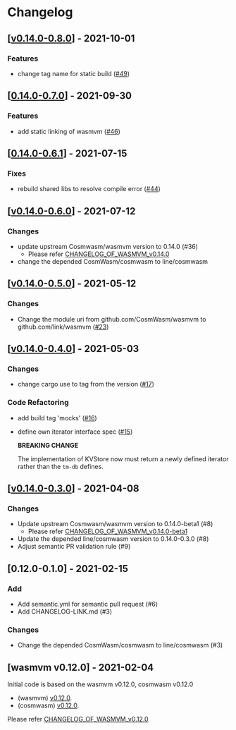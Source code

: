 # Changelog


## [[v0.14.0-0.8.0](https://github.com/line/wasmvm/compare/v0.14.0-0.7.0...v0.14.0-0.8.0)] - 2021-10-01

### Features

* change tag name for static build ([#49](https://github.com/line/wasmvm/issues/49))


## [[0.14.0-0.7.0](https://github.com/line/wasmvm/compare/v0.14.0-0.6.1...0.14.0-0.7.0)] - 2021-09-30

### Features

* add static linking of wasmvm ([#46](https://github.com/line/wasmvm/issues/46))


## [[0.14.0-0.6.1](https://github.com/line/wasmvm/compare/v0.14.0-0.6.0...0.14.0-0.6.1)] - 2021-07-15

### Fixes

* rebuild shared libs to resolve compile error ([#44](https://github.com/line/wasmvm/issues/44))


## [[v0.14.0-0.6.0](https://github.com/line/wasmvm/compare/v0.14.0-0.5.0...v0.14.0-0.6.0)] - 2021-07-12

### Changes
* update upstream Cosmwasm/wasmvm version to 0.14.0 (#36)
  - Please refer [CHANGELOG_OF_WASMVM_v0.14.0](https://github.com/CosmWasm/wasmvm/blob/v0.14.0/CHANGELOG.md)
* change the depended CosmWasm/cosmwasm to line/cosmwasm


## [[v0.14.0-0.5.0](https://github.com/line/wasmvm/compare/v0.14.0-0.4.0...v0.14.0-0.5.0)] - 2021-05-12

### Changes

* Change the module uri from github.com/CosmWasm/wasmvm to github.com/link/wasmvm ([#23](https://github.com/line/wasmvm/issues/23))


## [[v0.14.0-0.4.0](https://github.com/line/wasmvm/compare/v0.14.0-0.3.0...v0.14.0-0.4.0)] - 2021-05-03

### Changes

* change cargo use to tag from the version ([#17](https://github.com/line/wasmvm/issues/17))

### Code Refactoring

* add build tag 'mocks' ([#16](https://github.com/line/wasmvm/issues/16))
* define own iterator interface spec ([#15](https://github.com/line/wasmvm/issues/15))

  **BREAKING CHANGE**

  The implementation of KVStore now must return a newly defined iterator rather than the `tm-db` defines.


## [[v0.14.0-0.3.0](https://github.com/line/wasmvm/compare/v0.12.0-0.1.0...v0.14.0-0.3.0)] - 2021-04-08

### Changes
* Update upstream Cosmwasm/wasmvm version to 0.14.0-beta1 (#8)
  - Please refer [CHANGELOG_OF_WASMVM_v0.14.0-beta1](https://github.com/CosmWasm/wasmvm/blob/v0.14.0-beta1/CHANGELOG.md)
* Update the depended line/cosmwasm version to 0.14.0-0.3.0 (#8)
* Adjust semantic PR validation rule (#9)


## [0.12.0-0.1.0] - 2021-02-15

### Add
* Add semantic.yml for semantic pull request (#6)
* Add CHANGELOG-LINK.md (#3)

### Changes
* Change the depended CosmWasm/cosmwasm to line/cosmwasm (#3)


## [wasmvm v0.12.0] - 2021-02-04
Initial code is based on the wasmvm v0.12.0, cosmwasm v0.12.0

* (wasmvm) [v0.12.0](https://github.com/CosmWasm/wasmvm/releases/tag/v0.12.0).
* (cosmwasm) [v0.12.0](https://github.com/CosmWasm/cosmwasm/releases/tag/v0.12.0).

Please refer [CHANGELOG_OF_WASMVM_v0.12.0](https://github.com/CosmWasm/wasmvm/releases?after=v0.13.0)
